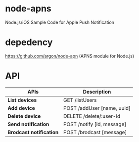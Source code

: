 # node-apns
Node.js/iOS Sample Code for Apple Push Notification

# depedency
https://github.com/argon/node-apn (APNS module for Node.js)

# API
APIs | Description
------|------------
**List devices** | GET /listUsers
**Add device** | POST /addUser [name, uuid]
**Delete device** | DELETE /delete/:user-id
**Send notification** | POST /notify [id, message]
**Brodcast notification** | POST /brodcast [message]


